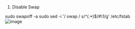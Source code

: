 1. Disable Swap

sudo swapoff -a
sudo sed -i '/ swap / s/^\(.*\)$/#\1/g' /etc/fstab  
![image](https://github.com/user-attachments/assets/71fdd1b2-687d-4265-963f-5e9cc18bb1a6)

